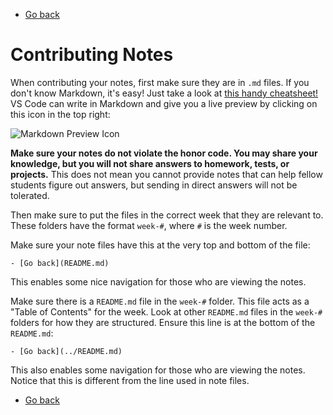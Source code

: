 - [Go back](README.md)

# Contributing Notes
When contributing your notes, first make sure they are in `.md` files.
If you don't know Markdown, it's easy! Just take a look at
[this handy cheatsheet!](https://github.com/adam-p/markdown-here/wiki/Markdown-Cheatsheet)
VS Code can write in Markdown and give you a live preview by clicking on this icon in
the top right:

![Markdown Preview Icon](https://user-images.githubusercontent.com/60950821/222203401-9f424b49-dea1-4d4b-9023-34980046ad05.png)


**Make sure your notes do not violate the honor code. You may share your knowledge, but you
will not share answers to homework, tests, or projects.** This does not mean you cannot
provide notes that can help fellow students figure out answers, but sending in direct answers
will not be tolerated.

Then make sure to put the files in the correct week that they are relevant to.
These folders have the format `week-#`, where `#` is the week number.

Make sure your note files have this at the very top and bottom of the file:
```
- [Go back](README.md)
```
This enables some nice navigation for those who are viewing the notes.

Make sure there is a `README.md` file in the `week-#` folder.
This file acts as a "Table of Contents" for the week.
Look at other `README.md` files in the `week-#` folders for
how they are structured.
Ensure this line is at the bottom of the `README.md`:
```
- [Go back](../README.md)
```
This also enables some navigation for those who are viewing the notes.
Notice that this is different from the line used in note files.

- [Go back](README.md)
